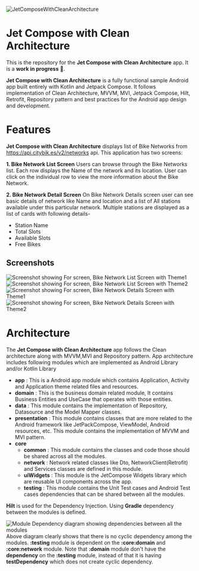 ![JetComposeWithCleanArchitecture](docs/images/app_image.png "Jet Compose with Clean Architecture")

Jet Compose with Clean Architecture
===================================

This is the repository for the **Jet Compose with Clean Architecture** app. It is a **work in progress** 🚧.

**Jet Compose with Clean Architecture** is a fully functional sample Android app built entirely with Kotlin and Jetpack Compose. 
It follows implementation of Clean Architecture, MVVM, MVI, Jetpack Compose, Hilt, Retrofit, Repository pattern 
and best practices for the Android app design and development.

# Features

**Jet Compose with Clean Architecture** displays list of Bike Networks from https://api.citybik.es/v2/networks api.
This application has two screens:

**1. Bike Network List Screen**
Users can browse through the Bike Networks list. Each row displays the Name of the network and its location. 
User can click on the individual row to view the more information about the Bike Network.

**2. Bike Network Detail Screen**
On Bike Network Details screen user can see basic details of network like Name and location and a list of All 
stations available under this particular network. Multiple stations are displayed as a list of cards with following details-
- Station Name
- Total Slots
- Available Slots
- Free Bikes

## Screenshots

![Screenshot showing For screen, Bike Network List Screen with Theme1](docs/images/bike_networks_theme1.png "Screenshot showing For screen, Bike Network List Screen with Theme1")
![Screenshot showing For screen, Bike Network List Screen with Theme2](docs/images/bike_networks_theme2.png "Screenshot showing For screen, Bike Network List Screen with Theme2")
![Screenshot showing For screen, Bike Network Details Screen with Theme1](docs/images/bike_network_detail_theme1.png "Screenshot showing For screen, Bike Network Details Screen with Theme1")
![Screenshot showing For screen, Bike Network Details Screen with Theme2](docs/images/bike_network_detail_theme2.png "Screenshot showing For screen, Bike Network Details Screen with Theme2")


# Architecture

The **Jet Compose with Clean Architecture** app follows the Clean architecture along with MVVM,MVI and Repository pattern.
App architecture includes following modules which are implemented as Android Library and/or Kotlin Library
- **app** : This is a Android app module which contains Application, Activity and Application theme related files and resources. 
- **domain** : This is the business domain related module, It contains Business Entities and UseCase that operates with those entities.
- **data** : This module contains the implementation of Repository, Datasource and the Model Mapper classes.
- **presentation** : This module contains classes that are more related to the Android framework like JetPackCompose, ViewModel, Android resources, etc. This module contains the implementation of MVVM and MVI pattern.
- **core**
  - **common** : This module contains the classes and code those should be shared across all the modules.
  - **network** : Network related classes like Dto, NetworkClient(Retrofit) and Services classes are defined in this module.
  - **uiWidgets** : This module is the JetCompose Widgets library which are reusable UI components across the app.
  - **testing** : This module contains the Unit Test cases and Android Test cases dependencies that can be shared between all the modules.

**Hilt** is used for the Dependency Injection. Using **Gradle** dependency between the modules is defined.

![Module Dependency diagram showing dependencies between all the modules](docs/images/module_dependency_diagram.png "Module Dependency diagram showing dependencies between all the modules")
Above diagram clearly shows that there is no cyclic dependency among the modules. **:testing** module is dependent on the **:core:domain** and **:core:network** module. Note that **:domain** module don't have the **dependency** on the **:testing** module, instead of that it is having **testDependency** which does not create cyclic dependency. 